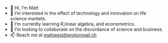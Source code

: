 - 👋 Hi, I’m Matt
- 👀 I’m interested in the effect of technology and innovation on life science markets.
- 🌱 I’m currently learning R,linear algebra, and econometrics.
- 💞️ I’m looking to collaborate on the discordance of science and business.
- 📫 Reach me at mattwest@protonmail.ch

<!---
matty-west/matty-west is a ✨ special ✨ repository because its `README.md` (this file) appears on your GitHub profile.
You can click the Preview link to take a look at your changes.
--->
